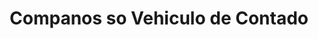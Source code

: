 ---
title: "Companos so Vehiculo de Contado"
url: /chia/companos-so-vehiculo-de-contado/
shop: coche
---